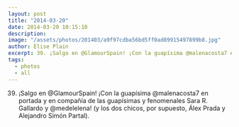 ```yaml
---
layout: post
title: "2014-03-20"
date: 2014-03-20 10:15:10
description: 
image: "/assets/photos/201403/a9f97cdba56bd5ff0ad89915497899b8.jpg"
author: Elise Plain
excerpt: 39. ¡Salgo en @GlamourSpain! ¡Con la guapísima @malenacosta7 en portada y en compañía de las guapísimas y fenomenales Sara R. Gallardo y @medelelena! (y los dos chicos, por supuesto, Álex Prada y Alejandro Simón Partal).
tags: 
  - photos
  - all
---
```


39. ¡Salgo en @GlamourSpain! ¡Con la guapísima @malenacosta7 en portada y en compañía de las guapísimas y fenomenales Sara R. Gallardo y @medelelena! (y los dos chicos, por supuesto, Álex Prada y Alejandro Simón Partal).
<p></p>
